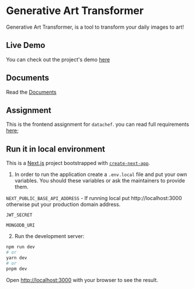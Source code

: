 # Generative Art Transformer

Generative Art Transformer, is a tool to transform your daily images to art!

## Live Demo

You can check out the project's demo [here](https://main.d1facf9nj5bmyt.amplifyapp.com/)

## Documents

Read the [Documents](./docs)

## Assignment

This is the frontend assignment for `datachef`. you can read full requirements [here](https://datachef.notion.site/THA-Frontend-Developer-d1ed1b9e68b143e1bf1b63d880d857ea);

## Run it in local environment

This is a [Next.js](https://nextjs.org/) project bootstrapped with [`create-next-app`](https://github.com/vercel/next.js/tree/canary/packages/create-next-app).

1. In order to run the application create a `.env.local` file and put your own variables. You should these variables or ask the maintainers to provide them.

`NEXT_PUBLIC_BASE_API_ADDRESS` - If running local put http[]()://localhost:3000 otherwise put your production domain address.

`JWT_SECRET`

`MONGODB_URI`

2. Run the development server:

```bash
npm run dev
# or
yarn dev
# or
pnpm dev
```

Open [http://localhost:3000](http://localhost:3000) with your browser to see the result.
